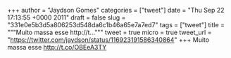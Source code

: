 
+++
author = "Jaydson Gomes"
categories = ["tweet"]
date = "Thu Sep 22 17:13:55 +0000 2011"
draft = false
slug = "331e0e5b3d5a806253d548da6c1b46a65e7a7ed7"
tags = ["tweet"]
title = """Muito massa esse http://t..."""
tweet = true
micro = true
tweet_url = "https://twitter.com/jaydson/status/116923191586340864"
+++
Muito massa esse http://t.co/OBEeA3TY
